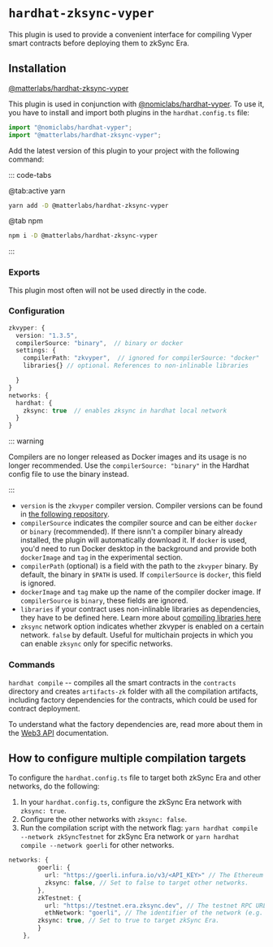 # `hardhat-zksync-vyper`

This plugin is used to provide a convenient interface for compiling Vyper smart contracts before deploying them to zkSync Era.

## Installation

[@matterlabs/hardhat-zksync-vyper](https://www.npmjs.com/package/@matterlabs/hardhat-zksync-vyper)

This plugin is used in conjunction with [@nomiclabs/hardhat-vyper](https://www.npmjs.com/package/@nomiclabs/hardhat-vyper).
To use it, you have to install and import both plugins in the `hardhat.config.ts` file:

```javascript
import "@nomiclabs/hardhat-vyper";
import "@matterlabs/hardhat-zksync-vyper";
```

Add the latest version of this plugin to your project with the following command:

::: code-tabs

@tab:active yarn

```bash
yarn add -D @matterlabs/hardhat-zksync-vyper
```

@tab npm

```bash
npm i -D @matterlabs/hardhat-zksync-vyper
```
:::

### Exports

This plugin most often will not be used directly in the code.

### Configuration

```typescript
zkvyper: {
  version: "1.3.5",
  compilerSource: "binary",  // binary or docker
  settings: {
    compilerPath: "zkvyper",  // ignored for compilerSource: "docker"
    libraries{} // optional. References to non-inlinable libraries

  }
}
networks: {
  hardhat: {
    zksync: true  // enables zksync in hardhat local network
  }
}
```

::: warning

Compilers are no longer released as Docker images and its usage is no longer recommended. Use the `compilerSource: "binary"` in the Hardhat config file to use the binary instead.

:::

- `version` is the `zkvyper` compiler version. Compiler versions can be found in [the following repository](https://github.com/matter-labs/zkvyper-bin).
- `compilerSource` indicates the compiler source and can be either `docker` or `binary` (recommended). If there isnn't a compiler binary already installed, the plugin will automatically download it. If `docker` is used, you'd need to run Docker desktop in the background and provide both `dockerImage` and `tag` in the experimental section.
- `compilerPath` (optional) is a field with the path to the `zkvyper` binary. By default, the binary in `$PATH` is used. If `compilerSource` is `docker`, this field is ignored.
- `dockerImage` and `tag` make up the name of the compiler docker image. If `compilerSource` is `binary`, these fields are ignored.
- `libraries` if your contract uses non-inlinable libraries as dependencies, they have to be defined here. Learn more about [compiling libraries here](./compiling-libraries.md)
- `zksync` network option indicates whether zkvyper is enabled on a certain network. `false` by default. Useful for multichain projects in which you can enable `zksync` only for specific networks.



### Commands

`hardhat compile` -- compiles all the smart contracts in the `contracts` directory and creates `artifacts-zk` folder with all the compilation artifacts, including factory dependencies for the contracts, which could be used for contract deployment.

To understand what the factory dependencies are, read more about them in the [Web3 API](../api.md) documentation.


## How to configure multiple compilation targets

To configure the `hardhat.config.ts` file to target both zkSync Era and other networks, do the following:

1. In your `hardhat.config.ts`, configure the zkSync Era network with `zksync: true`.
2. Configure the other networks with `zksync: false`.
3. Run the compilation script with the network flag: `yarn hardhat compile --network zkSyncTestnet` for zkSync Era network or `yarn hardhat compile --network goerli` for other networks.

```typescript
networks: {
        goerli: {
          url: "https://goerli.infura.io/v3/<API_KEY>" // The Ethereum Web3 RPC URL.
          zksync: false, // Set to false to target other networks.
        },
        zkTestnet: {
          url: "https://testnet.era.zksync.dev", // The testnet RPC URL of zkSync Era network.
          ethNetwork: "goerli", // The identifier of the network (e.g. `mainnet` or `goerli`)
        zksync: true, // Set to true to target zkSync Era.
        }
    },

```